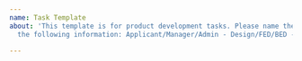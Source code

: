 ```yaml
---
name: Task Template
about: 'This template is for product development tasks. Please name the task using
  the following information: Applicant/Manager/Admin - Design/FED/BED - Name'

---
```




